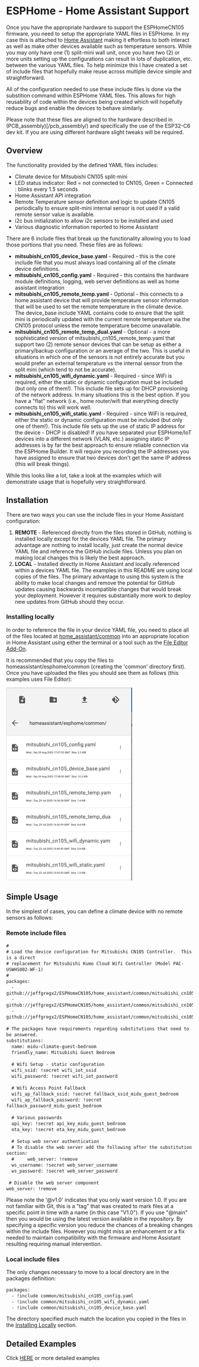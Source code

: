 # ESPHome - Home Assistant Support
Once you have the appropriate hardware to support the ESPHomeCN105 firmware, you need to setup the appropriate YAML files in ESPHome.  In my case this is attached to [Home Assistant](https://www.home-assistant.io) making it effortless to both interact as well as make other devices available such as temperature sensors.  While you may only have one (1) split-mini wall unit, once you have two (2) or more units setting up the configurations can result in lots of duplication, etc. between the various YAML files.  To help minimize this I have created a set of include files that hopefully make reuse across multiple device simple and straightforward.  

All of the configuration needed to use these include files is done via the substition command within ESPHome YAML files. This allows for high reusability of code within the devices being created which will hopefully reduce bugs and enable the devices to behave similarly.

Please note that these files are aligned to the hardware described in (PCB_assembly)[/pcb_assembly/) and specifically the use of the ESP32-C6 dev kit.  If you are using different hardware slight tweaks will be required.

##  Overview
The functionality provided by the defined YAML files includes:
* Climate device for Mitsubishi CN105 split-mini
* LED status indicator: Red = not connected to CN105, Green = Connected : blinks every 1.5 seconds
* Home Assistant API integration
* Remote Temperature sensor definition and logic to update CN105 periodically to ensure split-mini internal sensor is not used if a valid remote sensor value is available.
* i2c bus initialization to allow i2c sensors to be installed and used
* Various diagnostic information reported to Home Assistant

There are 6 include files that break up the functionality allowing you to load those portions that you need.  These files are as follows:
* **mitsubishi_cn105_device_base.yaml** - Required - this is the core include file that you must always load containing all of the climate device definitions. 
* **mitsubishi_cn105_config.yaml** - Required - this contains the hardware module definitions, logging, web server definitions as well as home assistant integration
* **mitsubishi_cn105_remote_temp.yaml** -  Optional - this connects to a home assistant device that will provide temperature sensor information that will be used to set the remote temperature in the climate device.  The device_base include YAML contains code to ensure that the split mini is periodically updated with the current remote temperature via the CN105 protocol unless the remote temperature become unavailable.
* **mitsubishi_cn105_remote_temp_dual.yaml** - Optional - a more sophisticated version of mitsubishi_cn105_remote_temp.yaml that support two (2) remote sensor devices that can be setup as either a primary/backup configuration or an average of the two.  This is useful in situations in which one of the sensors is not entirely accurate but you would prefer an external temperature vs the internal sensor from the split mini (which tend to not be accurate).
* **mitsubishi_cn105_wifi_dynamic.yaml** - Required - since WiFi is required, either the static or dynamic configuration must be included (but only one of them!).  This include file sets up for DHCP provisioning of the network address.  In many situations this is the best option.  If you have a "flat" network (i.e., home router/wifi that everything directly connects to) this will work well.
* **mitsubishi_cn105_wifi_static.yaml** - Required - since WiFi is required, either the static or dynamic configuration must be included (but only one of them!).  This include file sets up the use of static IP address for the device - DHCP is disabled!  If you have separated your ESPHome/IoT devices into a different network (VLAN, etc.) assigning static IP addresses is by far the best approach to ensure reliable connection via the ESPHome Builder.  It will require you recording the IP addresses you have assigned to ensure that two devices don't get the same IP address (this will break things).

While this looks like a lot, take a look at the examples which will demonstrate usage that is hopefully very straightforward.

## Installation
There are two ways you can use the include files in your Home Assistant configuration:
1. **REMOTE** - Referenced directly from the files stored in GitHub, nothing is installed locally except for the devices YAML file.  The primary advantage are nothing to install locally, just create the normal device YAML file and reference the GitHub include files.  Unless you plan on making local changes this is likely the best approach.
2. **LOCAL** - Installed directly in Home Assistant and locally referenced within a devices YAML file.  The examples in this README are using local copies of the files.  The primary advantage to using this system is the ability to make local changes and remove the potential for GitHub updates causing backwards incompatible changes that would break your deployment.  However it requires substantially more work to deploy new updates from GitHub should they occur.

### Installing locally
In order to reference the file in your device YAML file, you need to place all of the files located at [home_assistant/common](/home_assistant/common/) into an appropriate location in Home Assistant using either the terminal or a tool such as the [File Editor Add-On](https://github.com/home-assistant/addons?tab=readme-ov-file).

It is recommended that you copy the files to homeassistant/esphome/common (creating the 'common' directory first).  Once you have uploaded the files you should see them as follows (this examples uses File Editor):

![File Editor example](/images/HA-File-editor.png)

## Simple Usage
In the simplest of cases, you can define a climate device with no remote sensors as follows:
### Remote include files
```
#
# Load the device configuration for Mitsubishi CN105 Controller.  This is a direct
# replacement for Mitsubishi Kumo Cloud Wifi Controller (Model PAC-USWHS002-WF-1)
#
packages:
  - github://jeffgregx2/ESPHomeCN105/home_assistant/common/mitsubishi_cn105_config.yaml@v1.0
  - github://jeffgregx2/ESPHomeCN105/home_assistant/common/mitsubishi_cn105_wifi_dynamic.yaml@v1.0
  - github://jeffgregx2/ESPHomeCN105/home_assistant/common/mitsubishi_cn105_device_base.yaml@v1.0

# The packages have requirements regarding substitutions that need to be answered.
substitutions:
  name: midu-climate-guest-bedroom
  friendly_name: Mitsubishi Guest Bedroom
  
  # Wifi Setup - static configuration
  wifi_ssid: !secret wifi_iot_ssid
  wifi_password: !secret wifi_iot_password

  # Wifi Access Point Fallback
  wifi_ap_fallback_ssid: !secret fallback_ssid_midu_guest_bedroom
  wifi_ap_fallback_password: !secret fallback_password_midu_guest_bedroom

  # Various passwords
  api_key: !secret api_key_midu_guest_bedroom
  ota_key: !secret ota_key_midu_guest_bedroom

  # Setup web server authentication
  # To disable the web server add the following after the substitution section:
  #     web_server: !remove
  ws_username: !secret web_server_username
  ws_password: !secret web_server_password

 # Disable the web server component
web_server: !remove
```
Please note the '@v1.0' indicates that you only want version 1.0.  If you are not familiar with Git, this is a "tag" that was created to mark files at a specific point in time with a name (in this case "V1.0").  If you use "@main" then you would be using the latest version available in the repository.  By specifying a specific version you reduce the chances of a breaking changes within the include files.  However you might miss an enhancement or a fix needed to maintain compatibility with the firmware and Home Assistant resulting requiring manual intervention.

### Local include files
The only changes necessary to move to a local directory are in the packages definition:
```
packages:
  - !include common/mitsubishi_cn105_config.yaml
  - !include common/mitsubishi_cn105_wifi_dynamic.yaml
  - !include common/mitsubishi_cn105_device_base.yaml
```
The directory specified much match the location you copied in the files in the [Installing Locally](#installing-locally) section.

## Detailed Examples
Click [HERE](/home_assistant/examples/) or more detailed examples


